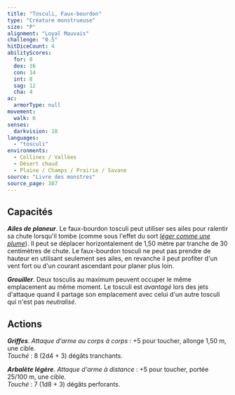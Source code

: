 ```yaml
---
title: "Tosculi, Faux-bourdon"
type: "Créature monstrueuse"
size: "P"
alignment: "Loyal Mauvais"
challenge: "0.5"
hitDiceCount: 4
abilityScores:
  for: 8
  dex: 16
  con: 14
  int: 8
  sag: 12
  cha: 4
ac:
  armorType: null
movement:
  walk: 6
senses:
  darkvision: 18
languages:
  - "tosculi"
environments:
  - Collines / Vallées
  - Désert chaud
  - Plaine / Champs / Prairie / Savane
source: "Livre des monstres"
source_page: 387
---
```

## Capacités
_**Ailes de planeur**_. Le faux-bourdon tosculi peut utiliser ses ailes pour ralentir sa chute lorsqu'il tombe (comme sous l'effet du sort [_léger comme une plume_](/grimoire/leger-comme-une-plume/)). Il peut se déplacer horizontalement de 1,50 mètre par tranche de 30 centimètres de chute. Le faux-bourdon tosculi ne peut pas prendre de hauteur en utilisant seulement ses ailes, en revanche il peut profiter d'un vent fort ou d'un courant ascendant pour planer plus loin.

_**Grouiller**_. Deux tosculis au maximum peuvent occuper le même emplacement au même moment. Le tosculi est _avantagé_ lors des jets d'attaque quand il partage son emplacement avec celui d'un autre tosculi qui n'est pas _neutralisé_.

## Actions
_**Griffes**_. _Attaque d'arme au corps à corps_ : +5 pour toucher, allonge 1,50 m, une cible.  
_Touché_ : 8 (2d4 + 3) dégâts tranchants.

_**Arbalète légère**_. _Attaque d'arme à distance_ : +5 pour toucher, portée 25/100 m, une cible.  
_Touché_ : 7 (1d8 + 3) dégâts perforants.
